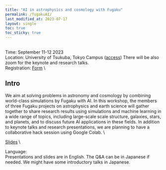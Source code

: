 ```yaml
---
title: "AI in astrophysics and cosmology with Fugaku"
permalink: /fugakuAI/
last_modified_at: 2023-07-17
layout: single
toc: true
toc_sticky: true
---
```


\
Time: September 11-12 2023\
Location: University of Tsukuba, Tokyo Campus
([access](https://www.tsukuba.ac.jp/en/about/campus-access/tokyo-campus/))
There will be also zoom for the keynote and research talks. \
Registration: [Form](https://forms.gle/tjxAJsuzH7KHFRvL9) \

## Intro
We aim at solving problems in astronomy and cosmology by combining world-class simulations by Fugaku with AI. In this workshop, the members of three Fugaku projects on astrophysics and earth science will gather together to share research results using simulations and machine learning in a wide range of topics, including large-scale scale structure, galaxies, stars, and planets, and to discuss future AI applications in these fields. In addition to keynote talks and research presentations, we are planning to have a collaborative hack session using Google Colab. \

[Slides](link_to_slides) \

Language: \
Presentations and slides are in English. The Q&A can be in Japanese if needed. We might have some introductory talks in Japanese.
